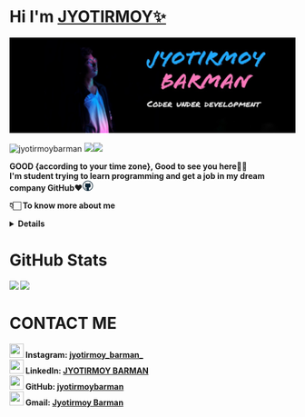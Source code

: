 # Hi I'm [JYOTIRMOY✨](https://jyotirmoybarman.github.io/website/)
<kbd><img src="pic/jyotirmoy.jpg"></kbd>
<p align="left"> <img src="https://komarev.com/ghpvc/?username=jyotirmoybarman&label=Views&color=blue&style=plastic" alt="jyotirmoybarman" /> <img src="https://img.shields.io/github/followers/jyotirmoybarman?logo=github&style=plastic"><img src="https://img.shields.io/badge/Instagram-jyotirmoy__barman__-blue?logo=instagram&logoColor=white&style=plastic"></p>
<p><b>GOOD {according to your time zone}, Good to see you here👋🏻<br/>
I'm student trying to learn programming and get a job in my dream company GitHub❤️<img src="pic/github.webp" width="18px"><br/>

👇🏻 To know more about me
<details>
  <p> 

### About me

   I was a child when i realize that the world is full of technology .
   |
   the journy is going on....
   </p>
</details>

# GitHub Stats

<img src="https://github-readme-stats.vercel.app/api?username=jyotirmoybarman&show_icons=true&theme=light&line_height=30">
<img src="https://github-readme-stats.vercel.app/api/top-langs/?username=jyotirmoybarman&theme=light&hide_langs_below=1">

# CONTACT ME
<img src="https://www.edigitalagency.com.au/wp-content/uploads/new-instagram-logo-png-transparent.png" width="25" height="25"/><b> Instagram: <a href="https://www.instagram.com/jyotirmoy_barman_/">jyotirmoy_barman_</b><a/><br>
<img src="https://encrypted-tbn0.gstatic.com/images?q=tbn:ANd9GcQruKNTJ7SugzJ-NUn9mbzVypTDGbxBc0y_3b9U7U8xYw&s" width="25" height="25"><b> LinkedIn: <a href="https://www.linkedin.com/in/jyotirmoy-barman-275018203">JYOTIRMOY BARMAN</b><a/><br>
<img src="https://cdn.iconscout.com/icon/free/png-512/github-154-675675.png" width="25" height="25"><b> GitHub: <a href="https://github.com/jyotirmoybarman">jyotirmoybarman</b><a/><br>
<img src="https://encrypted-tbn0.gstatic.com/images?q=tbn:ANd9GcSAU8MsYG0tgg42hz_RI55q0ZIu01HISgU-KA&usqp=CAU" width="25" height="25"><b> Gmail: <a href="mailto:j.barman.offical@gmail.com">Jyotirmoy Barman</b><a/><br>
